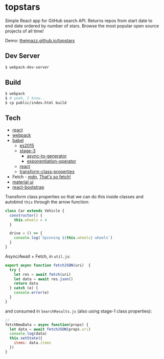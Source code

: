 # topstars

Simple React app for GitHub search API. Returns repos from start date to end
date ordered by number of stars. Browse the most popular open source projects
of all time!

Demo: [thejmazz.github.io/topstars](http://thejmazz.github.io/topstars/)

## Dev Server

```bash
$ webpack-dev-server
```

## Build

```bash
$ webpack
$ # yeah, I know..
$ cp public/index.html build
```

## Tech

- [react](https://facebook.github.io/react)
- [webpack](https://webpack.github.io/)
- [babel](http://babeljs.io/)
  - [es2015](http://babeljs.io/docs/plugins/preset-es2015/)
  - [stage-3](http://babeljs.io/docs/plugins/preset-stage-3/)
    - [async-to-generator](http://babeljs.io/docs/plugins/transform-async-to-generator)
    - [exponentiation-operator](http://babeljs.io/docs/plugins/transform-exponentiation-operator)
  - [react](http://babeljs.io/docs/plugins/preset-react/)
  - [transform-class-properties](http://babeljs.io/docs/plugins/transform-class-properties/)
- Fetch - [mdn](https://developer.mozilla.org/en/docs/Web/API/Fetch_API), [That's so fetch!](https://jakearchibald.com/2015/thats-so-fetch/)
- [material ui](http://www.material-ui.com/#/)
- [react-bootstrap](https://react-bootstrap.github.io/)


Transform class properties so that we can do this inside classes and autobind
`this` through the arrow function:

```js
class Car extends Vehicle {
  constructor() {
    this.wheels = 4
  }

  drive = () => {
    console.log(`Spinning ${this.wheels} wheels`)
  }
}
```

Async/Await + Fetch, in `util.js`:

```js
export async function fetchJSON(uri)  {
  try {
    let res = await fetch(uri)
    let data = await res.json()
    return data
  } catch (e) {
    console.error(e)
  }
}
```

and consumed in `SearchResults.js` (also using stage-1 class properties):

```js
// ...
fetchNewData = async function(props) {
  let data = await fetchJSON(props.uri)
  console.log(data)
  this.setState({
    items: data.items
  })
}
```
